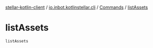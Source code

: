 [stellar-kotlin-client](../../index.md) / [io.inbot.kotlinstellar.cli](../index.md) / [Commands](index.md) / [listAssets](./list-assets.md)

# listAssets

`listAssets`